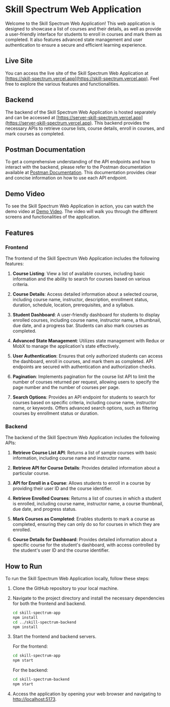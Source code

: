 # Skill Spectrum Web Application

Welcome to the Skill Spectrum Web Application! This web application is designed to showcase a list of courses and their details, as well as provide a user-friendly interface for students to enroll in courses and mark them as completed. It also features advanced state management and user authentication to ensure a secure and efficient learning experience.

## Live Site

You can access the live site of the Skill Spectrum Web Application at [https://skill-spectrum.vercel.app](https://skill-spectrum.vercel.app). Feel free to explore the various features and functionalities.

## Backend

The backend of the Skill Spectrum Web Application is hosted separately and can be accessed at [https://server-skill-spectrum.vercel.app](https://server-skill-spectrum.vercel.app). This backend provides the necessary APIs to retrieve course lists, course details, enroll in courses, and mark courses as completed.

## Postman Documentation

To get a comprehensive understanding of the API endpoints and how to interact with the backend, please refer to the Postman documentation available at [Postman Documentation](https://documenter.getpostman.com/view/21701595/2s9YXiYgfz). This documentation provides clear and concise information on how to use each API endpoint.

## Demo Video

To see the Skill Spectrum Web Application in action, you can watch the demo video at [Demo Video](https://drive.google.com/file/d/1j5T4KKMdMDIvwZJtS-gacZ4zspdw30sH/view?usp=drive_link). The video will walk you through the different screens and functionalities of the application.

## Features

### Frontend

The frontend of the Skill Spectrum Web Application includes the following features:

1. **Course Listing**: View a list of available courses, including basic information and the ability to search for courses based on various criteria.

2. **Course Details**: Access detailed information about a selected course, including course name, instructor, description, enrollment status, duration, schedule, location, prerequisites, and a syllabus.

3. **Student Dashboard**: A user-friendly dashboard for students to display enrolled courses, including course name, instructor name, a thumbnail, due date, and a progress bar. Students can also mark courses as completed.

4. **Advanced State Management**: Utilizes state management with Redux or MobX to manage the application's state effectively.

5. **User Authentication**: Ensures that only authorized students can access the dashboard, enroll in courses, and mark them as completed. API endpoints are secured with authentication and authorization checks.

6. **Pagination**: Implements pagination for the course list API to limit the number of courses returned per request, allowing users to specify the page number and the number of courses per page.

7. **Search Options**: Provides an API endpoint for students to search for courses based on specific criteria, including course name, instructor name, or keywords. Offers advanced search options, such as filtering courses by enrollment status or duration.

### Backend

The backend of the Skill Spectrum Web Application includes the following APIs:

1. **Retrieve Course List API**: Returns a list of sample courses with basic information, including course name and instructor name.

2. **Retrieve API for Course Details**: Provides detailed information about a particular course.

3. **API for Enroll in a Course**: Allows students to enroll in a course by providing their user ID and the course identifier.

4. **Retrieve Enrolled Courses**: Returns a list of courses in which a student is enrolled, including course name, instructor name, a course thumbnail, due date, and progress status.

5. **Mark Courses as Completed**: Enables students to mark a course as completed, ensuring they can only do so for courses in which they are enrolled.

6. **Course Details for Dashboard**: Provides detailed information about a specific course for the student's dashboard, with access controlled by the student's user ID and the course identifier.

## How to Run

To run the Skill Spectrum Web Application locally, follow these steps:

1. Clone the GitHub repository to your local machine.

2. Navigate to the project directory and install the necessary dependencies for both the frontend and backend.

   ```bash
   cd skill-spectrum-app
   npm install
   cd ../skill-spectrum-backend
   npm install
   ```

3. Start the frontend and backend servers.

   For the frontend:

   ```bash
   cd skill-spectrum-app
   npm start
   ```

   For the backend:

   ```bash
   cd skill-spectrum-backend
   npm start
   ```

4. Access the application by opening your web browser and navigating to [http://localhost:5173](http://localhost:5173).

